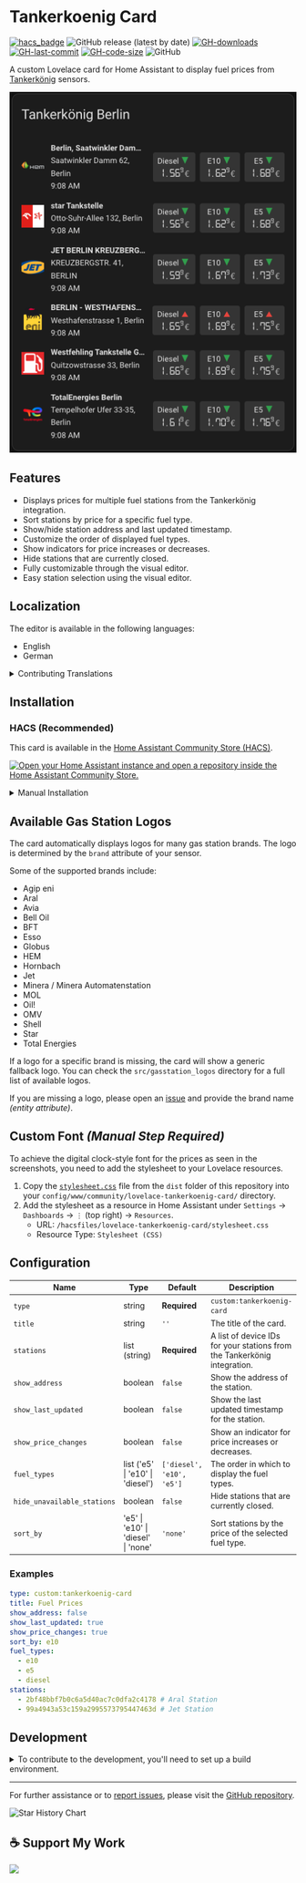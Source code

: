 # Tankerkoenig Card

[![hacs_badge](https://img.shields.io/badge/HACS-Custom-41BDF5.svg?style=flat-square)](https://github.com/hacs/integration)
![GitHub release (latest by date)](https://img.shields.io/github/v/release/timmaurice/lovelace-tankerkoenig-card?style=flat-square)
[![GH-downloads](https://img.shields.io/github/downloads/timmaurice/lovelace-tankerkoenig-card/total?style=flat-square)](https://github.com/timmaurice/lovelace-tankerkoenig-card/releases)
[![GH-last-commit](https://img.shields.io/github/last-commit/timmaurice/lovelace-tankerkoenig-card.svg?style=flat-square)](https://github.com/timmaurice/lovelace-tankerkoenig-card/commits/master)
[![GH-code-size](https://img.shields.io/github/languages/code-size/timmaurice/lovelace-tankerkoenig-card.svg?style=flat-square)](https://github.com/timmaurice/lovelace-tankerkoenig-card)
![GitHub](https://img.shields.io/github/license/timmaurice/lovelace-tankerkoenig-card?style=flat-square)

A custom Lovelace card for Home Assistant to display fuel prices from [Tankerkönig](https://www.tankerkoenig.de/) sensors.

<img src="https://raw.githubusercontent.com/timmaurice/lovelace-tankerkoenig-card/main/image.png" alt="Card Screenshot" />

## Features

- Displays prices for multiple fuel stations from the Tankerkönig integration.
- Sort stations by price for a specific fuel type.
- Show/hide station address and last updated timestamp.
- Customize the order of displayed fuel types.
- Show indicators for price increases or decreases.
- Hide stations that are currently closed.
- Fully customizable through the visual editor.
- Easy station selection using the visual editor.

## Localization

The editor is available in the following languages:

- English
- German

<details>
<summary>Contributing Translations</summary>

If you would like to contribute a new translation:

1.  Fork the repository on GitHub.
2.  In the `src/localize/languages` directory, copy `en.json` and rename it to your language code (e.g., `fr.json` for French).
3.  Translate all the values in the new file.
4.  Submit a pull request with your changes.

</details>

## Installation

### HACS (Recommended)

This card is available in the [Home Assistant Community Store (HACS)](https://hacs.xyz/).

<a href="https://my.home-assistant.io/redirect/hacs_repository/?owner=timmaurice&repository=lovelace-tankerkoenig-card&category=plugin" target="_blank" rel="noreferrer noopener"><img src="https://my.home-assistant.io/badges/hacs_repository.svg" alt="Open your Home Assistant instance and open a repository inside the Home Assistant Community Store." /></a>

<details>
<summary>Manual Installation</summary>

1.  Download the `tankerkoenig-card.js` file from the latest release.
2.  Place it in your `config/www` directory.
3.  Add the resource reference to your Lovelace configuration under `Settings` -> `Dashboards` -> `...` -> `Resources`.
    - URL: `/local/tankerkoenig-card.js`
    - Resource Type: `JavaScript Module`

You can now add the card to your dashboard.

</details>

## Available Gas Station Logos

The card automatically displays logos for many gas station brands. The logo is determined by the `brand` attribute of your sensor.

Some of the supported brands include:

- Agip eni
- Aral
- Avia
- Bell Oil
- BFT
- Esso
- Globus
- HEM
- Hornbach
- Jet
- Minera / Minera Automatenstation
- MOL
- Oil!
- OMV
- Shell
- Star
- Total Energies

If a logo for a specific brand is missing, the card will show a generic fallback logo. You can check the `src/gasstation_logos` directory for a full list of available logos.

If you are missing a logo, please open an [issue](https://github.com/timmaurice/lovelace-tankerkoenig-card/issues) and provide the brand name _(entity attribute)_.

## Custom Font _(Manual Step Required)_

To achieve the digital clock-style font for the prices as seen in the screenshots, you need to add the stylesheet to your Lovelace resources.

1.  Copy the [`stylesheet.css`](https://raw.githubusercontent.com/timmaurice/lovelace-tankerkoenig-card/refs/heads/main/dist/stylesheet.css) file from the `dist` folder of this repository into your `config/www/community/lovelace-tankerkoenig-card/` directory.
2.  Add the stylesheet as a resource in Home Assistant under `Settings` -> `Dashboards` -> `⋮` (top right) -> `Resources`.
    - URL: `/hacsfiles/lovelace-tankerkoenig-card/stylesheet.css`
    - Resource Type: `Stylesheet (CSS)`

## Configuration

| Name                        | Type                                | Default                   | Description                                                              |
| --------------------------- | ----------------------------------- | ------------------------- | ------------------------------------------------------------------------ |
| `type`                      | string                              | **Required**              | `custom:tankerkoenig-card`                                               |
| `title`                     | string                              | `''`                      | The title of the card.                                                   |
| `stations`                  | list (string)                       | **Required**              | A list of device IDs for your stations from the Tankerkönig integration. |
| `show_address`              | boolean                             | `false`                   | Show the address of the station.                                         |
| `show_last_updated`         | boolean                             | `false`                   | Show the last updated timestamp for the station.                         |
| `show_price_changes`        | boolean                             | `false`                   | Show an indicator for price increases or decreases.                      |
| `fuel_types`                | list ('e5' \| 'e10' \| 'diesel')    | `['diesel', 'e10', 'e5']` | The order in which to display the fuel types.                            |
| `hide_unavailable_stations` | boolean                             | `false`                   | Hide stations that are currently closed.                                 |
| `sort_by`                   | 'e5' \| 'e10' \| 'diesel' \| 'none' | `'none'`                  | Sort stations by the price of the selected fuel type.                    |

### Examples

```yaml
type: custom:tankerkoenig-card
title: Fuel Prices
show_address: false
show_last_updated: true
show_price_changes: true
sort_by: e10
fuel_types:
  - e10
  - e5
  - diesel
stations:
  - 2bf48bbf7b0c6a5d40ac7c0dfa2c4178 # Aral Station
  - 99a4943a53c159a2995573795447463d # Jet Station
```

## Development

<details>
<summary>To contribute to the development, you'll need to set up a build environment.</summary>

1.  **Clone the repository:**

    ```bash
    git clone https://github.com/your-github-name/lovelace-tankerkoenig-card.git
    cd lovelace-tankerkoenig-card
    ```

2.  **Install dependencies:**

    ```bash
    npm install
    ```

3.  **Start the development server:**
    This command will build for changes in the `src` directory and rebuild the card.

    ```bash
    npm run build
    ```

4.  In your Home Assistant instance, you will need to configure Lovelace to use the local development version of the card from `dist/tankerkoenig-card.js`.
</details>

---

For further assistance or to [report issues](https://github.com/timmaurice/lovelace-tankerkoenig-card/issues), please visit the [GitHub repository](https://github.com/timmaurice/lovelace-tankerkoenig-card).

![Star History Chart](https://api.star-history.com/svg?repos=timmaurice/lovelace-tankerkoenig-card&type=Date)

## ☕ Support My Work

[<img src="https://cdn.buymeacoffee.com/buttons/v2/default-yellow.png" height="30" />](https://www.buymeacoffee.com/timmaurice)
